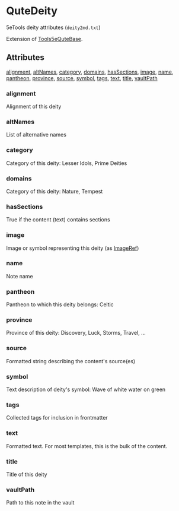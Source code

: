 # QuteDeity

5eTools deity attributes (`deity2md.txt`)

Extension of [Tools5eQuteBase](Tools5eQuteBase.md).

## Attributes

[alignment](#alignment), [altNames](#altnames), [category](#category), [domains](#domains), [hasSections](#hassections), [image](#image), [name](#name), [pantheon](#pantheon), [province](#province), [source](#source), [symbol](#symbol), [tags](#tags), [text](#text), [title](#title), [vaultPath](#vaultpath)


### alignment

Alignment of this deity

### altNames

List of alternative names

### category

Category of this deity: Lesser Idols, Prime Deities

### domains

Category of this deity: Nature, Tempest

### hasSections

True if the content (text) contains sections

### image

Image or symbol representing this deity (as [ImageRef](../ImageRef.md))

### name

Note name

### pantheon

Pantheon to which this deity belongs: Celtic

### province

Province of this deity: Discovery, Luck, Storms, Travel, ...

### source

Formatted string describing the content's source(es)

### symbol

Text description of deity's symbol: Wave of white water on green

### tags

Collected tags for inclusion in frontmatter

### text

Formatted text. For most templates, this is the bulk of the content.

### title

Title of this deity

### vaultPath

Path to this note in the vault
